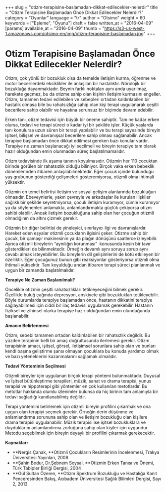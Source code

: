 +++
slug = "otizm-terapisine-baslamadan-dikkat-edilecekler-nelerdir"
title = "Otizm Terapisine Başlamadan Önce Dikkat Edilecekler Nelerdir?"
category = "Oyunlar"
language = "tr"
author = "Otsimo"
weight = 60
keywords = ["Eşleme", "Oyunu"]
draft = false
written_at = "2016-04-09"
[params]
available_at = "2016-04-09"
thumb = "https://s3-us-west-1.amazonaws.com/otsimo-en/img/otizm-terapisine-baslamadan.jpg"
+++


# Otizm Terapisine Başlamadan Önce Dikkat Edilecekler Nelerdir?

Otizm, çok yönlü bir bozukluk olsa da temelde iletişim kurma, öğrenme ve motor becerilerdeki eksiklikler ile anlaşılan bir hastalıktır. Nörolojik bir bozukluğa dayanmaktadır. Beynin farklı noktaları aynı anda uyarılmaz, harekete geçmez, bu da otizme sahip olan kişinin iletişim kurmasını engeller. Otizm, tamamen tedavi edilebilen ve sebepleri ortadan kaldırılabilen bir hastalık olmasa bile bu rahatsızlığa sahip olan kişi terapi uygulanarak çeşitli becerilere sahip olabilir ve hayatına sorunsuz bir biçimde devam edebilir.

Erken tanı, otizm tedavisi için büyük bir öneme sahiptir. Tanı ne kadar erken olursa, tedavi ve terapi süreci o kadar iyi bir şekilde işler. Küçük yaşlarda tanı konulursa uzun süren bir terapi yapılabilir ve bu terapi sayesinde bireyin işitsel, bilişsel ve davranışsal becerilere sahip olması sağlanabilir. Ancak terapiye başlamadan önce dikkat edilmesi gereken bazı konular vardır. Terapiye ne zaman başlanacağı iyi seçilmeli ve bireyin terapiye tam olarak hazır olduğundan emin olunmadan süreç başlatılmamalıdır.


Otizm tedavisinde ilk aşama tanının koyulmasıdır. Otizmin her 110 çocuktan birinde görülen bir rahatsızlık olduğu biliniyor. Birçok vaka erken bebeklik dönemlerinden itibaren anlaşılabilmektedir. Eğer çocuk içinde bulunduğu yaş grubunun gösterdiği gelişmeleri gösteremiyorsa, otizmli olma ihtimali yüksektir.

Otizmin en temel belirtisi iletişim ve sosyal gelişim alanlarında bozukluğun olmasıdır. Ebeveynlerle, yakın çevreyle ve arkadaşlar ile kurulan ilişkiler sağlıklı bir şekilde seyretmiyorsa, çocuk iletişim kuramıyor, cümle kuramıyor ya da söylenenleri anlamakta, anlamlandırmakta güçlük çekiyorsa otizm sahibi olabilir. Ancak iletişim bozukluğuna sahip olan her çocuğun otizmli olmadığının da altını çizmek gerekir.

Otizmin bir diğer belirtisi de yineleyici, sınırlayıcı ilgi ve davranışlardır. Hareket eden eşyalar otizmli çocukların ilgisini çeker. Otizme sahip bir çocuk, bir çamaşır makinesinin ya da plağın dönüşünü saatlerce izleyebilir. Ayrıca otizmli bireylerin “aynılığın korunması”  konusunda kesin bir tavır gösterdikleri de bilinmektedir. Örneğin devamlı aynı soruyu sorup aynı cevabı almak isteyebilirler. Bu bireylerin dil gelişimlerini de kötü etkileyen bir özelliktir. Eğer çocuğunuz bunun gibi reaksiyonlar gösteriyorsa otizmli olma ihtimali yüksektir. Tanı koyulduğu andan itibaren terapi süreci planlanmalı ve uygun bir zamanda başlatılmalıdır.

**Terapiye Ne Zaman Başlanılmalı?**

Öncelikle otizmin çeşitli rahatsızlıkları tetikleyeceğini bilmek gerekir. Özellikle buluğ çağında depresyon, anskiyete gibi bozuklukları tetikleyebilir. Böyle durumlarda terapiye başlamadan önce, hastanın dikkatini terapiye sağlayabilmesi için ciddi bir ilaç tedavisi uygulamak gerekebilir. Hastanın fiziksel ve zihinsel olarka terapiye hazır olduğundan emin olunduğunda başlanabilir.

**Amacın Belirlenmesi**

Otizm, sebebi tamamen ortadan kaldırılabilen bir rahatsızlık değildir. Bu yüzden terapinin belli bir amaç doğrultusunda ilerlemesi gerekir. Otizm terapisinin amacı, işitsel, görsel, iletişimsel sorunlara sahip olan ve bunları kendi başına geliştirme şansı olmayan çocuklara bu konuda yardımcı olmak ve bazı yeteneklerini kazanmalarını sağlamak olmalıdır.

**Tedavi Yönteminin Seçilmesi**

Otizmli bireyler için uygulanan birçok terapi yöntemi bulunmaktadır. Duyusal ve İşitsel bütünleştirme terapileri, müzik, sanat ve drama terapisi, yunus terapisi ve hippoterapi gibi yöntemler en çok kullanılan metotlardır. Bu metotlar hakkında olumlu izlenimler bulunsa da hiç birinin tam anlamıyla bir tedavi sağladığı kanıtlanabilmiş değildir.

Terapi yöntemini belirlemek için otizmli bireyin profilini çıkarmak ve ona uygun olan terapiyi seçmek gerekir. Örneğin derin düşünme ve anlamlandırma sorununa sahip olan ve iletişim bozukluğu olan kişilere drama terapisi uygulanabilir. Müzik terapisi ise işitsel bozukluklara ve duyduklarını anlamlandırma zorluğuna sahip olan kişiler için uygundur. Metodu seçebilmek için bireyin deyaylı bir profilini çıkarmak gerekecektir.

**Kaynaklar:**

  * **Nergis Çanak, **Otizmli Çocukların Resimlerinin İncelenmesi, Trakya Üniversitesi Yayınları, 2008
  * **Şahin Bodur, Dr.Şebnem Soysal, **Otizmin Erken Tanısı ve Önemi, Türk Tabipler Birliği Dergisi, 2004
  * **Gül Sultan Özeren, **Otizm Spektrum Bozukluğu ve Hastalığa Kanıt Penceresinden Bakış, Acıbadem Üniversitesi Sağlık Bilimleri Dergisi, Sayı 2, 2013
